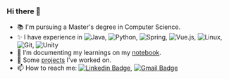 ### Hi there 👋

- 📚 I'm pursuing a Master's degree in Computer Science.
- ✨ I have experience in
  ![Java](https://img.shields.io/badge/-Java-E66915?style=flat-square&logo=Java&logoColor=white),
  ![Python](https://img.shields.io/badge/-Python-18304C?style=flat-square&logo=Python&logoColor=white),
  ![Spring](https://img.shields.io/badge/-Spring-55AC33?style=flat-square&logo=Spring&logoColor=white),
  ![Vue.js](https://img.shields.io/badge/-Vuejs-4FC08D?style=flat-square&logo=vue.js&logoColor=white),
  ![Linux](https://img.shields.io/badge/-Linux-04254E?style=flat-square&logo=Linux&logoColor=white), 
  ![Git](https://img.shields.io/badge/-Git-F05032?style=flat-square&logo=git&logoColor=white), 
  ![Unity](https://img.shields.io/badge/-Unity-CC00FF?style=flat-square&logo=Unity&logoColor=white)
- 🌱 I‘m documenting my learnings on my [notebook](https://coconutnutx.github.io/).
- 🧱 Some [projects](/projects.md) I've worked on.
- 📫 How to reach me: [![Linkedin Badge](https://img.shields.io/badge/-LinkedIn-blue?style=flat-square&logo=Linkedin&logoColor=white&link=https://www.linkedin.com/in/sixiaoxu/)](https://www.linkedin.com/in/sixiaoxu/), [![Gmail Badge](https://img.shields.io/badge/-Gmail-c14438?style=flat-square&logo=Gmail&logoColor=white&link=mailto:coconutnutxs@gmail.com)](mailto:coconutnutxs@gmail.com)

<!--
**coconutnutX/coconutnutX** is a ✨ _special_ ✨ repository because its `README.md` (this file) appears on your GitHub profile.

Here are some ideas to get you started:

- 🔭 I’m currently working on ...
- 🌱 I’m currently learning ...
- 👯 I’m looking to collaborate on ...
- 🤔 I’m looking for help with ...
- 💬 Ask me about ...
- 📫 How to reach me: ...
- 😄 Pronouns: ...
- ⚡ Fun fact: ...
-->
